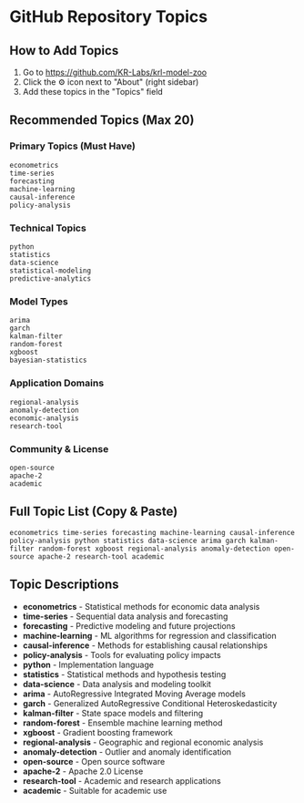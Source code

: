 # GitHub Repository Topics

## How to Add Topics

1. Go to https://github.com/KR-Labs/krl-model-zoo
2. Click the ⚙️ icon next to "About" (right sidebar)
3. Add these topics in the "Topics" field

## Recommended Topics (Max 20)

### Primary Topics (Must Have)
```
econometrics
time-series
forecasting
machine-learning
causal-inference
policy-analysis
```

### Technical Topics
```
python
statistics
data-science
statistical-modeling
predictive-analytics
```

### Model Types
```
arima
garch
kalman-filter
random-forest
xgboost
bayesian-statistics
```

### Application Domains
```
regional-analysis
anomaly-detection
economic-analysis
research-tool
```

### Community & License
```
open-source
apache-2
academic
```

## Full Topic List (Copy & Paste)

```
econometrics time-series forecasting machine-learning causal-inference policy-analysis python statistics data-science arima garch kalman-filter random-forest xgboost regional-analysis anomaly-detection open-source apache-2 research-tool academic
```

## Topic Descriptions

- **econometrics** - Statistical methods for economic data analysis
- **time-series** - Sequential data analysis and forecasting
- **forecasting** - Predictive modeling and future projections
- **machine-learning** - ML algorithms for regression and classification
- **causal-inference** - Methods for establishing causal relationships
- **policy-analysis** - Tools for evaluating policy impacts
- **python** - Implementation language
- **statistics** - Statistical methods and hypothesis testing
- **data-science** - Data analysis and modeling toolkit
- **arima** - AutoRegressive Integrated Moving Average models
- **garch** - Generalized AutoRegressive Conditional Heteroskedasticity
- **kalman-filter** - State space models and filtering
- **random-forest** - Ensemble machine learning method
- **xgboost** - Gradient boosting framework
- **regional-analysis** - Geographic and regional economic analysis
- **anomaly-detection** - Outlier and anomaly identification
- **open-source** - Open source software
- **apache-2** - Apache 2.0 License
- **research-tool** - Academic and research applications
- **academic** - Suitable for academic use
